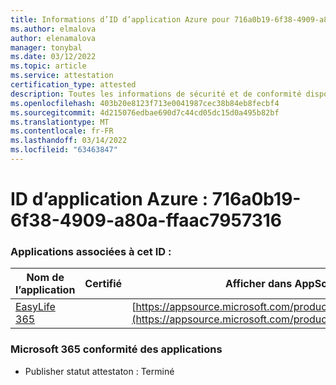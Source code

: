 ```yaml
---
title: Informations d’ID d’application Azure pour 716a0b19-6f38-4909-a80a-ffaac7957316
ms.author: elmalova
author: elenamalova
manager: tonybal
ms.date: 03/12/2022
ms.topic: article
ms.service: attestation
certification_type: attested
description: Toutes les informations de sécurité et de conformité disponibles pour 716a0b19-6f38-4909-a80a-ffaac7957316.
ms.openlocfilehash: 403b20e8123f713e0041987cec38b84eb8fecbf4
ms.sourcegitcommit: 4d215076edbae690d7c44cd05dc15d0a495b82bf
ms.translationtype: MT
ms.contentlocale: fr-FR
ms.lasthandoff: 03/14/2022
ms.locfileid: "63463847"
---
```

# <a name="azure-app-id-716a0b19-6f38-4909-a80a-ffaac7957316"></a>ID d’application Azure : 716a0b19-6f38-4909-a80a-ffaac7957316


### <a name="apps-associated-with-this-id"></a>Applications associées à cet ID :
| **Nom de l’application** | **Certifié** | **Afficher dans AppSource** |
|--------------|---------------|-----------------------|
| [EasyLife 365](../forward/WA200003697) |  | [https://appsource.microsoft.com/product/office/WA200003697](https://appsource.microsoft.com/product/office/WA200003697) |

### <a name="microsoft-365-app-compliance-status"></a>Microsoft 365 conformité des applications
- Publisher statut attestaton : Terminé
